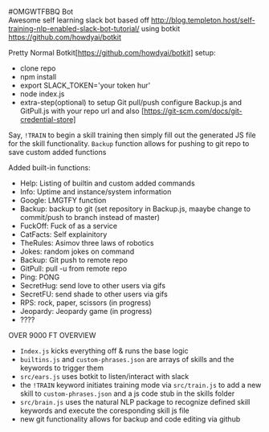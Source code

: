 #OMGWTFBBQ Bot  
Awesome self learning slack bot based off
http://blog.templeton.host/self-training-nlp-enabled-slack-bot-tutorial/
using botkit https://github.com/howdyai/botkit

Pretty Normal Botkit[https://github.com/howdyai/botkit] setup:
* clone repo
* npm install
* export SLACK_TOKEN='your token hur'
* node index.js
* extra-step(optional) to setup Git pull/push configure Backup.js and GitPull.js with your repo url and also [https://git-scm.com/docs/git-credential-store] 

Say, `!TRAIN` to begin a skill training then simply fill out the generated JS file for the skill functionality.
`Backup` function allows for pushing to git repo to save custom added functions

Added built-in functions:
* Help: Listing of builtin and custom added commands
* Info: Uptime and instance/system information
* Google: LMGTFY function
* Backup: backup to git (set repository in Backup.js, maaybe change to commit/push to branch instead of master)
* FuckOff: Fuck of as a service
* CatFacts: Self explainitory
* TheRules: Asimov three laws of robotics
* Jokes: random jokes on command
* Backup: Git push to remote repo
* GitPull: pull -u from remote repo
* Ping: PONG
* SecretHug: send love to other users via gifs
* SecretFU: send shade to other users via gifs
* RPS: rock, paper, scissors (in progress)
* Jeopardy: Jeopardy game (in progress)
* ????

OVER 9000 FT OVERVIEW
- `Index.js` kicks everything off & runs the base logic
- `builtins.js` and `custom-phrases.json` are arrays of skills and the keywords to trigger them
- `src/ears.js` uses botkit to listen/interact with slack
- the `!TRAIN` keyword initiates training mode via `src/train.js` to add a new skill to `custom-phrases.json` and a js code stub in the skills folder
- `src/brain.js` uses the natural NLP package to recognize defined skill keywords and execute the coresponding skill js file
- new git functionality allows for backup and code editing via github
